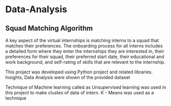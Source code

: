 # Data-Analysis
## Squad Matching Algorithm

<p>A key aspect of the virtual internships is matching interns to a squad that matches their preferences. The onboarding process for all interns includes a detailed form where they enter the internships they are interested in, their preferences for their squad, their preferred start date, their educational and work background, and self-rating of skills that are relevant to the internship.</p>

<p>This project was developed using Python project and related libraries. Insights, Data Analysis were shown of the provided dataset</p>
<p>Technique of Machine learning called as Unsupervised learning was used in this project to make clustes of data of intern. K - Means was used as a technique</p>
